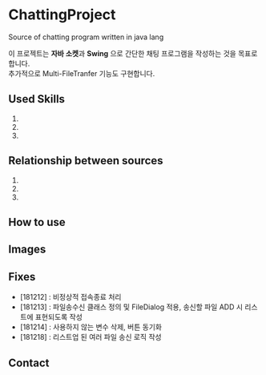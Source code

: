 # ChattingProject
Source of chatting program written in java lang


이 프로젝트는 **자바 소켓**과 **Swing** 으로 간단한 채팅 프로그램을 작성하는 것을 목표로 합니다.<br>
추가적으로 Multi-FileTranfer 기능도 구현합니다.

## Used Skills
1. 
2. 
3. 

## Relationship between sources
1. 
2. 
3. 

## How to use

## Images

## Fixes
- [181212] : 비정상적 접속종료 처리
- [181213] : 파일송수신 클래스 정의 및 FileDialog 적용, 송신할 파일 ADD 시 리스트에 표현되도록 작성
- [181214] : 사용하지 않는 변수 삭제, 버튼 동기화
- [181218] : 리스트업 된 여러 파일 송신 로직 작성

## Contact
